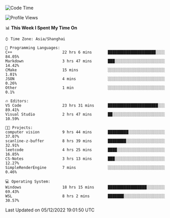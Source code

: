 <!--START_SECTION:waka-->
![Code Time](http://img.shields.io/badge/Code%20Time-419%20hrs%205%20mins-blue)

![Profile Views](http://img.shields.io/badge/Profile%20Views-3-blue)

📊 **This Week I Spent My Time On** 

```text
⌚︎ Time Zone: Asia/Shanghai

💬 Programming Languages: 
C++                      22 hrs 6 mins       █████████████████████░░░░   84.05% 
Markdown                 3 hrs 47 mins       ███░░░░░░░░░░░░░░░░░░░░░░   14.42% 
CMake                    15 mins             ░░░░░░░░░░░░░░░░░░░░░░░░░   1.01% 
JSON                     4 mins              ░░░░░░░░░░░░░░░░░░░░░░░░░   0.26% 
Other                    1 min               ░░░░░░░░░░░░░░░░░░░░░░░░░   0.1%

🔥 Editors: 
VS Code                  23 hrs 31 mins      ██████████████████████░░░   89.41% 
Visual Studio            2 hrs 47 mins       ██░░░░░░░░░░░░░░░░░░░░░░░   10.59%

🐱‍💻 Projects: 
computer vision          9 hrs 44 mins       █████████░░░░░░░░░░░░░░░░   37.07% 
scanline-z-buffer        8 hrs 39 mins       ████████░░░░░░░░░░░░░░░░░   32.91% 
leetcode                 4 hrs 25 mins       ████░░░░░░░░░░░░░░░░░░░░░   16.85% 
CS-Notes                 3 hrs 13 mins       ███░░░░░░░░░░░░░░░░░░░░░░   12.27% 
SimpleRenderEngine       7 mins              ░░░░░░░░░░░░░░░░░░░░░░░░░   0.46%

💻 Operating System: 
Windows                  18 hrs 15 mins      █████████████████░░░░░░░░   69.43% 
WSL                      8 hrs 2 mins        ███████░░░░░░░░░░░░░░░░░░   30.57%

```


 Last Updated on 05/12/2022 19:01:50 UTC
<!--END_SECTION:waka-->